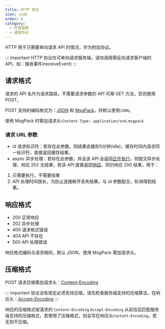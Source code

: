 ```yaml
---
title: HTTP 协议
icon: code
order: 4
category:
  - 开发指南
  - 通信协议
---
```


HTTP 用于只需要单向请求 API 的情况，作为附加协议。

::: important
HTTP 协议仅可单向请求服务端，请勿调用需反向请求客户端的 API，如：接收事件(receiveEvent)
:::

## 请求格式

请求的 API 名作为请求路径，不需要请求参数的 API 可用 GET 方法，否则使用 POST。

POST 支持的编码格式为：[JSON](https://json.org) 和 [MsgPack](https://msgpack.org)，并默认使用`JSON`。

使用 MsgPack 时需加请求头:`Content-Type: application/vnd.msgpack`

### 请求 URL 参数

- id 请求标识符：若存在此参数，则结果会缓存5分钟(idle)，缓存时间内请求同一标识符，直接返回缓存结果。
- async 异步处理：若存在此参数，并且该 API 会返回[正在执行](../call.md#_2-正在执行)，则提交异步处理，响应 202 无结果，若该 API 直接返回[响应](../call.md#_1-响应)，则仍响应 200 结果，用于：

1. 只需要执行，不需要结果
2. API 处理时间很长，为防止连接断开丢失结果，与 id 参数配合，轮询得到结果。

## 响应格式

- 200 正常响应
- 202 异步处理
- 400 请求格式错误
- 404 API 不存在
- 500 API 处理错误

响应格式编码与请求相同，默认 JSON，使用 MsgPack 需加请求头。

## 压缩格式

POST 请求压缩需加请求头：[Content-Encoding](https://developer.mozilla.org/zh-CN/docs/Web/HTTP/Reference/Headers/Content-Encoding)

::: important
协议没有规定必须支持压缩，请先检查服务端支持的压缩算法，在响应头：[Accept-Encoding](https://developer.mozilla.org/zh-CN/docs/Web/HTTP/Reference/Headers/Accept-Encoding)
:::

响应的压缩格式按请求的 `Content-Encoding` `Accept-Encoding` 从前往后匹配服务端支持的压缩格式，若使用了压缩格式，则会写在响应头`Content-Encoding`，若无则不压缩。
